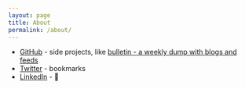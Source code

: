 ```yaml
---
layout: page
title: About
permalink: /about/
---
```


* [GitHub][ref_github] - side projects, like [bulletin - a weekly dump with blogs and feeds][ref_bulletin]
* [Twitter][ref_twitter] - bookmarks
* [LinkedIn][ref_linkedin] - 🥱

[ref_github]:https://github.com/jakub-m
[ref_linkedin]:https://www.linkedin.com/in/jakub-mikians-60854919/
[ref_twitter]:https://twitter.com/JakubMikians
[ref_bulletin]:https://github.com/jakub-m/bulletin
